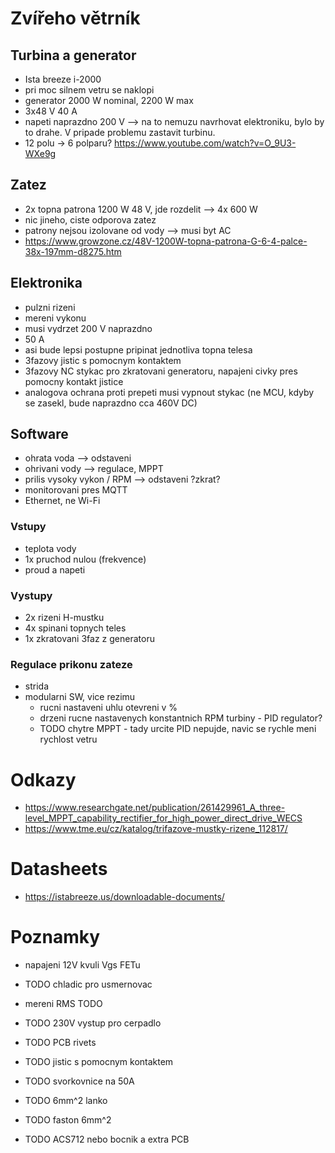 # Zvířeho větrník
## Turbina a generator
- Ista breeze i-2000
- pri moc silnem vetru se naklopi
- generator 2000 W nominal, 2200 W max
- 3x48 V 40 A
- napeti naprazdno 200 V --> na to nemuzu navrhovat elektroniku, bylo by to
  drahe. V pripade problemu zastavit turbinu.
- 12 polu -> 6 polparu?
  https://www.youtube.com/watch?v=O_9U3-WXe9g

## Zatez
- 2x topna patrona 1200 W 48 V, jde rozdelit
  --> 4x 600 W
- nic jineho, ciste odporova zatez
- patrony nejsou izolovane od vody --> musi byt AC
- https://www.growzone.cz/48V-1200W-topna-patrona-G-6-4-palce-38x-197mm-d8275.htm


## Elektronika
- pulzni rizeni
- mereni vykonu
- musi vydrzet 200 V naprazdno
- 50 A
- asi bude lepsi postupne pripinat jednotliva topna telesa
- 3fazovy jistic s pomocnym kontaktem
- 3fazovy NC stykac pro zkratovani generatoru, napajeni civky pres pomocny
  kontakt jistice
- analogova ochrana proti prepeti musi vypnout stykac (ne MCU, kdyby se
  zasekl, bude naprazdno cca 460V DC)


## Software
- ohrata voda --> odstaveni
- ohrivani vody --> regulace, MPPT
- prilis vysoky vykon / RPM --> odstaveni ?zkrat?
- monitorovani pres MQTT
- Ethernet, ne Wi-Fi

### Vstupy
- teplota vody
- 1x pruchod nulou (frekvence)
- proud a napeti

### Vystupy
- 2x rizeni H-mustku
- 4x spinani topnych teles
- 1x zkratovani 3faz z generatoru

### Regulace prikonu zateze
- strida
- modularni SW, vice rezimu
  - rucni nastaveni uhlu otevreni v %
  - drzeni rucne nastavenych konstantnich RPM turbiny - PID regulator?
  - TODO chytre MPPT - tady urcite PID nepujde, navic se rychle meni rychlost
    vetru


# Odkazy
- https://www.researchgate.net/publication/261429961_A_three-level_MPPT_capability_rectifier_for_high_power_direct_drive_WECS
- https://www.tme.eu/cz/katalog/trifazove-mustky-rizene_112817/


# Datasheets
- https://istabreeze.us/downloadable-documents/


# Poznamky
- napajeni 12V kvuli Vgs FETu
- TODO chladic pro usmernovac
- mereni RMS TODO
- TODO 230V vystup pro cerpadlo
- TODO PCB rivets

- TODO jistic s pomocnym kontaktem
- TODO svorkovnice na 50A
- TODO 6mm^2 lanko
- TODO faston 6mm^2
- TODO ACS712 nebo bocnik a extra PCB
